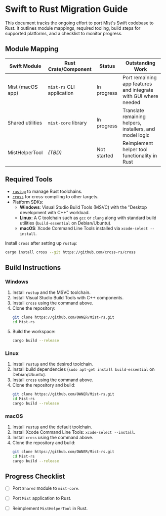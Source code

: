 # Swift to Rust Migration Guide

This document tracks the ongoing effort to port Mist's Swift codebase to Rust. It outlines module mappings, required tooling, build steps for supported platforms, and a checklist to monitor progress.

## Module Mapping

| Swift Module | Rust Crate/Component | Status | Outstanding Work |
|--------------|---------------------|--------|------------------|
| Mist (macOS app) | `mist-rs` CLI application | In progress | Port remaining app features and integrate with GUI where needed |
| Shared utilities | `mist-core` library | In progress | Translate remaining helpers, installers, and model logic |
| MistHelperTool | *(TBD)* | Not started | Reimplement helper tool functionality in Rust |

## Required Tools

- [`rustup`](https://rustup.rs/) to manage Rust toolchains.
- [`cross`](https://github.com/cross-rs/cross) for cross-compiling to other targets.
- Platform SDKs:
  - **Windows**: Visual Studio Build Tools (MSVC) with the "Desktop development with C++" workload.
  - **Linux**: A C toolchain such as `gcc` or `clang` along with standard build utilities (`build-essential` on Debian/Ubuntu).
  - **macOS**: Xcode Command Line Tools installed via `xcode-select --install`.

Install `cross` after setting up `rustup`:

```bash
cargo install cross --git https://github.com/cross-rs/cross
```

## Build Instructions

### Windows

1. Install `rustup` and the MSVC toolchain.
2. Install Visual Studio Build Tools with C++ components.
3. Install `cross` using the command above.
4. Clone the repository:
   ```bash
   git clone https://github.com/OWNER/Mist-rs.git
   cd Mist-rs
   ```
5. Build the workspace:
   ```bash
   cargo build --release
   ```

### Linux

1. Install `rustup` and the desired toolchain.
2. Install build dependencies (`sudo apt-get install build-essential` on Debian/Ubuntu).
3. Install `cross` using the command above.
4. Clone the repository and build:
   ```bash
   git clone https://github.com/OWNER/Mist-rs.git
   cd Mist-rs
   cargo build --release
   ```

### macOS

1. Install `rustup` and the default toolchain.
2. Install Xcode Command Line Tools: `xcode-select --install`.
3. Install `cross` using the command above.
4. Clone the repository and build:
   ```bash
   git clone https://github.com/OWNER/Mist-rs.git
   cd Mist-rs
   cargo build --release
   ```

## Progress Checklist

- [ ] Port `Shared` module to `mist-core`.
- [ ] Port `Mist` application to Rust.
- [ ] Reimplement `MistHelperTool` in Rust.

